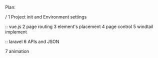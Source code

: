 Plan:

/ 1 Project init and Environment settings

:: vue.js
  2 page routing
  3 element's placement
  4 page control
  5 windtail implement

:: laravel
  6 APIs and JSON

  7 animation
